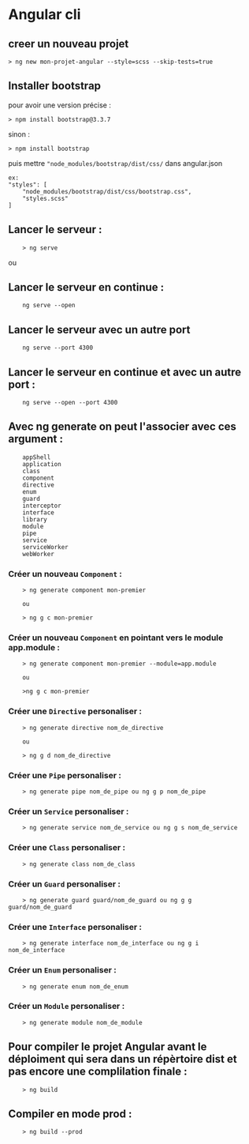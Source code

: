 # Angular cli

## creer un nouveau projet

    > ng new mon-projet-angular --style=scss --skip-tests=true

## Installer bootstrap

pour avoir une version précise : 
    
    > npm install bootstrap@3.3.7

sinon : 
    
    > npm install bootstrap

puis mettre `"node_modules/bootstrap/dist/css/` dans angular.json 

    ex:
    "styles": [
        "node_modules/bootstrap/dist/css/bootstrap.css",
        "styles.scss"
    ]


## Lancer le serveur : 
        
        > ng serve 

ou

## Lancer le serveur en continue : 
        
        ng serve --open

## Lancer le serveur avec un autre port

        ng serve --port 4300

## Lancer le serveur en continue et avec un autre port : 
        
        ng serve --open --port 4300
 ## Avec ng generate on peut l'associer avec ces argument : 

        appShell
        application
        class
        component
        directive
        enum
        guard
        interceptor
        interface
        library
        module
        pipe
        service
        serviceWorker
        webWorker


### Créer un nouveau `Component` : 
        
        > ng generate component mon-premier 
        
        ou 
        
        > ng g c mon-premier

### Créer un nouveau `Component` en pointant vers le module app.module : 
        
        > ng generate component mon-premier --module=app.module 
        
        ou 
        
        >ng g c mon-premier

### Créer une `Directive` personaliser : 
        
        > ng generate directive nom_de_directive 
        
        ou 
        
        > ng g d nom_de_directive

### Créer une `Pipe` personaliser : 
        
        > ng generate pipe nom_de_pipe ou ng g p nom_de_pipe

### Créer un `Service` personaliser : 
        
        > ng generate service nom_de_service ou ng g s nom_de_service

### Créer une `Class` personaliser : 
        
        > ng generate class nom_de_class

### Créer un `Guard` personaliser : 
        
        > ng generate guard guard/nom_de_guard ou ng g g guard/nom_de_guard

### Créer une `Interface` personaliser : 
        
        > ng generate interface nom_de_interface ou ng g i nom_de_interface

### Créer un `Enum` personaliser : 
        
        > ng generate enum nom_de_enum

### Créer un `Module` personaliser : 
        
        > ng generate module nom_de_module



## Pour compiler le projet Angular avant le déploiment qui sera dans un répèrtoire dist et pas encore une complilation finale :
        
        > ng build

## Compiler en mode prod : 
        
        > ng build --prod